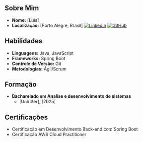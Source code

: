 ## Sobre Mim

- **Nome:** [Luis]
- **Localização:** [Porto Alegre, Brasil]
  [![LinkedIn](https://img.shields.io/badge/LinkedIn-0077B5?style=for-the-badge&logo=linkedin&logoColor=white)](https://www.linkedin.com/in/luisfeleão/)
  [![GitHub](https://img.shields.io/badge/GitHub-100000?style=for-the-badge&logo=github&logoColor=white)](https://github.com/SrMaestrp)

## Habilidades

- **Linguagens:** Java, JavaScript
- **Frameworks:** Spring Boot
- **Controle de Versão:** Git
- **Metodologias:** Ágil/Scrum

## Formação

- **Bacharelado em Analise e desenvolvimento de sistemas**
  - [Uniritter], [2025]

## Certificações

- Certificação em Desenvolvimento Back-end com Spring Boot
- Certificação AWS Cloud Practitioner
